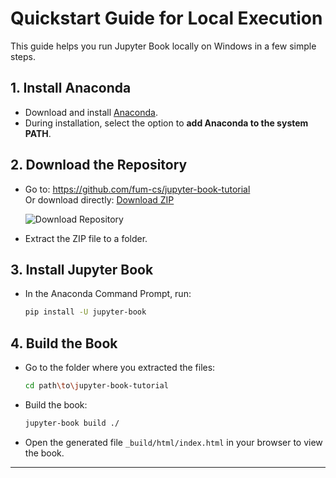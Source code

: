 # Quickstart Guide for Local Execution

This guide helps you run Jupyter Book locally on Windows in a few simple steps.

## 1. Install Anaconda

- Download and install [Anaconda](https://www.anaconda.com/).
- During installation, select the option to **add Anaconda to the system PATH**.
<!-- - Open the Command Prompt and check Anaconda is installed:
  ```sh
  conda --version
  ``` -->

## 2. Download the Repository

- Go to: https://github.com/fum-cs/jupyter-book-tutorial  
  Or download directly: [Download ZIP](https://github.com/fum-cs/jupyter-book-tutorial/archive/refs/heads/main.zip)

  ![Download Repository](images/download-repository.png)

- Extract the ZIP file to a folder.

## 3. Install Jupyter Book

- In the Anaconda Command Prompt, run:
  ```sh
  pip install -U jupyter-book
  ```

## 4. Build the Book

- Go to the folder where you extracted the files:
  ```sh
  cd path\to\jupyter-book-tutorial
  ```
- Build the book:
  ```sh
  jupyter-book build ./
  ```
- Open the generated file `_build/html/index.html` in your browser to view the book.

---
